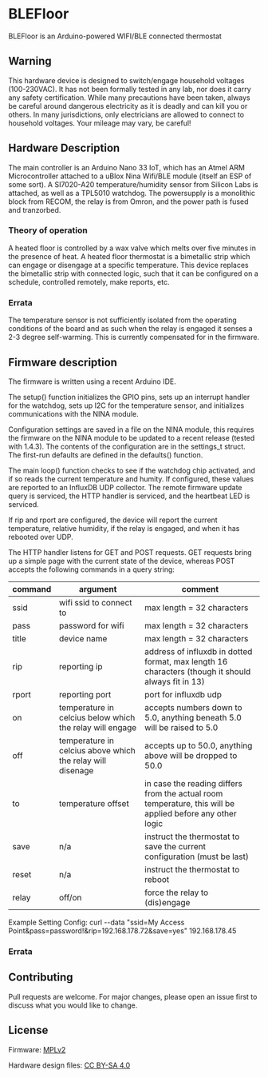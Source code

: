 # BLEFloor

BLEFloor is an Arduino-powered WIFI/BLE connected thermostat 

## Warning

This hardware device is designed to switch/engage household voltages (100-230VAC). It has not been formally tested in any lab, nor does it carry any safety certification. While many precautions have been taken, always be careful around dangerous electricity as it is deadly and can kill you or others. In many jurisdictions, only electricians are allowed to connect to household voltages. Your mileage may vary, be careful!

## Hardware Description

The main controller is an Arduino Nano 33 IoT, which has an Atmel ARM Microcontroller attached to a uBlox Nina Wifi/BLE module (itself an ESP of some sort). A SI7020-A20 temperature/humidity sensor from Silicon Labs is attached, as well as a TPL5010 watchdog. The powersupply is a monolithic block from RECOM, the relay is from Omron, and the power path is fused and tranzorbed. 

### Theory of operation

A heated floor is controlled by a wax valve which melts over five minutes in the presence of heat. A heated floor thermostat is a bimetallic strip which can engage or disengage at a specific temperature. This device replaces the bimetallic strip with connected logic, such that it can be configured on a schedule, controlled remotely, make reports, etc. 

### Errata

The temperature sensor is not sufficiently isolated from the operating conditions of the board and as such when the relay is engaged it senses a 2-3 degree self-warming. This is currently compensated for in the firmware.

## Firmware description

The firmware is written using a recent Arduino IDE. 

The setup() function initializes the GPIO pins, sets up an interrupt handler for the watchdog, sets up I2C for the temperature sensor, and initializes communications with the NINA module.

Configuration settings are saved in a file on the NINA module, this requires the firmware on the NINA module to be updated to a recent release (tested with 1.4.3). The contents of the configuration are in the settings_t struct. The first-run defaults are defined in the defaults() function.

The main loop() function checks to see if the watchdog chip activated, and if so reads the current temperature and humity. If configured, these values are reported to an InfluxDB UDP collector. The remote firmware update query is serviced, the HTTP handler is serviced, and the heartbeat LED is serviced.

If rip and rport are configured, the device will report the current temperature, relative humidity, if the relay is engaged, and when it has rebooted over UDP.

The HTTP handler listens for GET and POST requests. GET requests bring up a simple page with the current state of the device, whereas POST accepts the following commands in a query string:

| command | argument | comment |
| ------- | -------- | ------- |
| ssid | wifi ssid to connect to | max length = 32 characters | 
| pass | password for wifi | max length = 32 characters |
| title | device name | max length = 32 characters |
| rip | reporting ip | address of influxdb in dotted format, max length 16 characters (though it should always fit in 13) | 
| rport | reporting port | port for influxdb udp |
| on | temperature in celcius below which the relay will engage | accepts numbers down to 5.0, anything beneath 5.0 will be raised to 5.0 |
| off | temperature in celcius above which the relay will disenage | accepts up to 50.0, anything above will be dropped to 50.0 |
| to | temperature offset | in case the reading differs from the actual room temperature, this will be applied before any other logic |
| save | n/a | instruct the thermostat to save the current configuration (must be last) |
| reset | n/a | instruct the thermostat to reboot | 
| relay | off/on | force the relay to (dis)engage |

Example Setting Config:
  curl --data "ssid=My Access Point&pass=password!&rip=192.168.178.72&save=yes" 192.168.178.45

### Errata

## Contributing
Pull requests are welcome. For major changes, please open an issue first to discuss what you would like to change.

## License
Firmware:
[MPLv2](https://choosealicense.com/licenses/mpl-2.0/)

Hardware design files:
[CC BY-SA 4.0](https://creativecommons.org/licenses/by-sa/4.0/)

